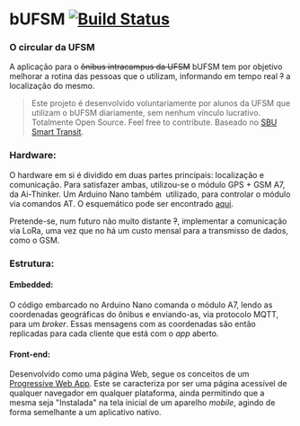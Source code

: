 # bUFSM [![Build Status](https://travis-ci.org/dalmago/bufsm.svg?branch=master)](https://travis-ci.org/dalmago/bufsm)
### O circular da UFSM

A aplicação para o ~~ônibus intracampus da UFSM~~ bUFSM tem por objetivo melhorar a rotina das pessoas que o utilizam, informando em tempo real ~~?~~ a localização do mesmo.

> Este projeto é desenvolvido voluntariamente por alunos da UFSM que utilizam o bUFSM diariamente, sem nenhum vínculo lucrativo. Totalmente Open Source. Feel free to contribute. Baseado no [SBU Smart Transit](http://smarttransit.cewit.stonybrook.edu/smarttransit/).

### Hardware:

O hardware em si é dividido em duas partes principais: localização e comunicação. Para satisfazer ambas, utilizou-se o módulo GPS + GSM A7, da Ai-Thinker. Um Arduino Nano também  utilizado, para controlar o módulo via comandos AT.
O esquemático pode ser encontrado [aqui](https://github.com/dalmago/bufsm/tree/master/embedded/schematic).

Pretende-se, num futuro não muito distante ~~?~~, implementar a comunicação via LoRa, uma vez que no há um custo mensal para a transmisso de dados, como o GSM.

### Estrutura:

#### Embedded:

O código embarcado no Arduino Nano comanda o módulo A7, lendo as coordenadas geográficas do ônibus e enviando-as, via protocolo MQTT, para um *broker*. Essas mensagens com as coordenadas são então replicadas para cada cliente que está com o *app* aberto.

#### Front-end:

Desenvolvido como uma página Web, segue os conceitos de um [Progressive Web App](https://developers.google.com/web/progressive-web-apps/). Este se caracteriza por ser uma página acessível de qualquer navegador em qualquer plataforma, ainda permitindo que a mesma seja "Instalada" na tela inicial de um aparelho *mobile*, agindo de forma semelhante a um aplicativo nativo.
